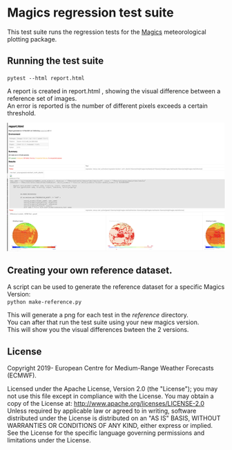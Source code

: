 
# Magics regression test suite

This test suite runs the regression tests for the [Magics](https://confluence.ecmwf.int/magics) meteorological plotting package. 


## Running the test suite

`pytest --html report.html`

A report is created in report.html , showing the visual difference between a reference set of images.   
An error is reported is the number of different pixels exceeds a certain threshold.

![Example of report](report.png)

## Creating your own reference dataset.

A script can be used to generate the reference dataset for a specific Magics Version:  
`python make-reference.py`   

This will generate a png for each test in the *reference* directory.  
You can after that run the test suite using your new magics version.  
This will show you the visual differences bwteen the 2 versions.


## License

Copyright 2019- European Centre for Medium-Range Weather Forecasts (ECMWF).

Licensed under the Apache License, Version 2.0 (the "License"); you may not use this file except in compliance with the License. You may obtain a copy of the License at: http://www.apache.org/licenses/LICENSE-2.0 Unless required by applicable law or agreed to in writing, software distributed under the License is distributed on an "AS IS" BASIS, WITHOUT WARRANTIES OR CONDITIONS OF ANY KIND, either express or implied. See the License for the specific language governing permissions and limitations under the License.
